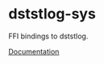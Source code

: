 # dststlog-sys #
FFI bindings to dststlog.

[Documentation](https://retep998.github.io/doc/dststlog-sys/)
